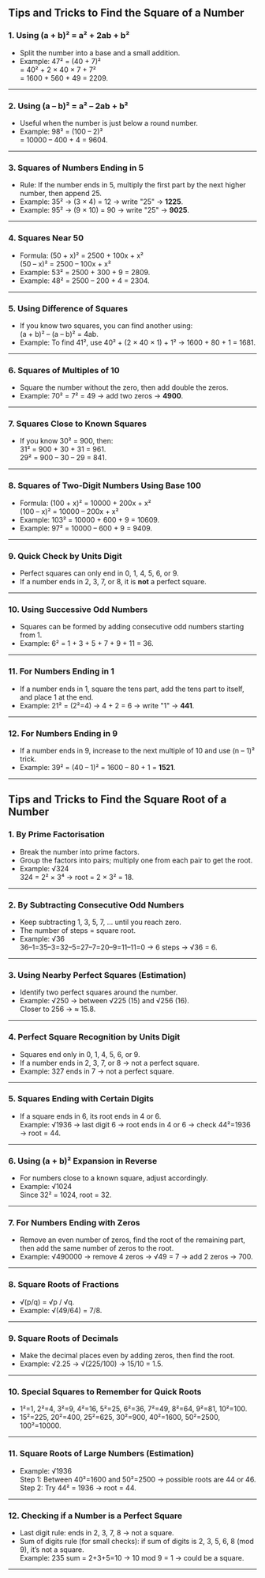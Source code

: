 ## Tips and Tricks to Find the Square of a Number

### 1. **Using (a + b)² = a² + 2ab + b²**
- Split the number into a base and a small addition.
- Example: 47² = (40 + 7)²  
  = 40² + 2 × 40 × 7 + 7²  
  = 1600 + 560 + 49 = 2209.

---

### 2. **Using (a – b)² = a² – 2ab + b²**
- Useful when the number is just below a round number.
- Example: 98² = (100 – 2)²  
  = 10000 – 400 + 4 = 9604.

---

### 3. **Squares of Numbers Ending in 5**
- Rule: If the number ends in 5, multiply the first part by the next higher number, then append 25.
- Example: 35² → (3 × 4) = 12 → write "25" → **1225**.  
- Example: 95² → (9 × 10) = 90 → write "25" → **9025**.

---

### 4. **Squares Near 50**
- Formula: (50 + x)² = 2500 + 100x + x²  
  (50 – x)² = 2500 – 100x + x²
- Example: 53² = 2500 + 300 + 9 = 2809.  
- Example: 48² = 2500 – 200 + 4 = 2304.

---

### 5. **Using Difference of Squares**
- If you know two squares, you can find another using:  
  (a + b)² – (a – b)² = 4ab.
- Example: To find 41², use 40² + (2 × 40 × 1) + 1² → 1600 + 80 + 1 = 1681.

---

### 6. **Squares of Multiples of 10**
- Square the number without the zero, then add double the zeros.
- Example: 70² = 7² = 49 → add two zeros → **4900**.

---

### 7. **Squares Close to Known Squares**
- If you know 30² = 900, then:  
  31² = 900 + 30 + 31 = 961.  
  29² = 900 – 30 – 29 = 841.

---

### 8. **Squares of Two-Digit Numbers Using Base 100**
- Formula: (100 + x)² = 10000 + 200x + x²  
  (100 – x)² = 10000 – 200x + x²
- Example: 103² = 10000 + 600 + 9 = 10609.  
- Example: 97² = 10000 – 600 + 9 = 9409.

---

### 9. **Quick Check by Units Digit**
- Perfect squares can only end in 0, 1, 4, 5, 6, or 9.
- If a number ends in 2, 3, 7, or 8, it is **not** a perfect square.

---

### 10. **Using Successive Odd Numbers**
- Squares can be formed by adding consecutive odd numbers starting from 1.
- Example: 6² = 1 + 3 + 5 + 7 + 9 + 11 = 36.

---

### 11. **For Numbers Ending in 1**
- If a number ends in 1, square the tens part, add the tens part to itself, and place 1 at the end.
- Example: 21² = (2²=4) → 4 + 2 = 6 → write "1" → **441**.

---

### 12. **For Numbers Ending in 9**
- If a number ends in 9, increase to the next multiple of 10 and use (n – 1)² trick.
- Example: 39² = (40 – 1)² = 1600 – 80 + 1 = **1521**.

---

## Tips and Tricks to Find the Square Root of a Number

### 1. **By Prime Factorisation**
- Break the number into prime factors.
- Group the factors into pairs; multiply one from each pair to get the root.
- Example: √324  
  324 = 2² × 3⁴ → root = 2 × 3² = 18.

---

### 2. **By Subtracting Consecutive Odd Numbers**
- Keep subtracting 1, 3, 5, 7, ... until you reach zero.
- The number of steps = square root.
- Example: √36  
  36–1=35–3=32–5=27–7=20–9=11–11=0 → 6 steps → √36 = 6.

---

### 3. **Using Nearby Perfect Squares (Estimation)**
- Identify two perfect squares around the number.
- Example: √250 → between √225 (15) and √256 (16).  
  Closer to 256 → ≈ 15.8.

---

### 4. **Perfect Square Recognition by Units Digit**
- Squares end only in 0, 1, 4, 5, 6, or 9.  
- If a number ends in 2, 3, 7, or 8 → not a perfect square.
- Example: 327 ends in 7 → not a perfect square.

---

### 5. **Squares Ending with Certain Digits**
- If a square ends in 6, its root ends in 4 or 6.  
  Example: √1936 → last digit 6 → root ends in 4 or 6 → check 44²=1936 → root = 44.

---

### 6. **Using (a + b)² Expansion in Reverse**
- For numbers close to a known square, adjust accordingly.
- Example: √1024  
  Since 32² = 1024, root = 32.

---

### 7. **For Numbers Ending with Zeros**
- Remove an even number of zeros, find the root of the remaining part, then add the same number of zeros to the root.
- Example: √490000 → remove 4 zeros → √49 = 7 → add 2 zeros → 700.

---

### 8. **Square Roots of Fractions**
- √(p/q) = √p / √q.
- Example: √(49/64) = 7/8.

---

### 9. **Square Roots of Decimals**
- Make the decimal places even by adding zeros, then find the root.
- Example: √2.25 → √(225/100) → 15/10 = 1.5.

---

### 10. **Special Squares to Remember for Quick Roots**
- 1²=1, 2²=4, 3²=9, 4²=16, 5²=25, 6²=36, 7²=49, 8²=64, 9²=81, 10²=100.
- 15²=225, 20²=400, 25²=625, 30²=900, 40²=1600, 50²=2500, 100²=10000.

---

### 11. **Square Roots of Large Numbers (Estimation)**
- Example: √1936  
  Step 1: Between 40²=1600 and 50²=2500 → possible roots are 44 or 46.  
  Step 2: Try 44² = 1936 → root = 44.

---

### 12. **Checking if a Number is a Perfect Square**
- Last digit rule: ends in 2, 3, 7, 8 → not a square.  
- Sum of digits rule (for small checks): if sum of digits is 2, 3, 5, 6, 8 (mod 9), it’s not a square.  
  Example: 235 sum = 2+3+5=10 → 10 mod 9 = 1 → could be a square.

---
